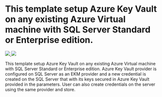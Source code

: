 # This template setup Azure Key Vault on any existing Azure Virtual machine with SQL Server Standard or Enterprise edition.

<a href="https://portal.azure.com/#create/Microsoft.Template/uri/https%3A%2F%2Fraw.githubusercontent.com%2FAzure%2Fazure-quickstart-templates%2Fmaster%2F100-sqlvm-setupkeyvaulty%2Fazuredeploy.json" target="_blank">
  <img src="http://azuredeploy.net/deploybutton.png"/>
</a>
<a href="http://armviz.io/#/?load=https%3A%2F%2Fraw.githubusercontent.com%2FAzure%2Fazure-quickstart-templates%2Fmaster%2F100-sqlvm-setupkeyvaulty%2Fazuredeploy.json" target="_blank">
  <img src="http://armviz.io/visualizebutton.png"/>
</a>

This template setup Azure Key Vault on any existing Azure Virtual machine with SQL Server Standard or Enterprise edition. Azure Key Vault provider is configured on SQL Server as an EKM provider and a new credential is created on the SQL Server that with its keys secured in Azure Key Vault provided in the parameters. User can also create credentials on the server using the same provider and store.

